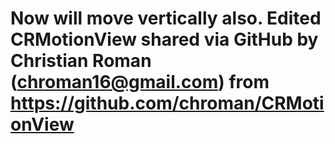 # Now will move vertically also. Edited CRMotionView shared via GitHub by Christian Roman (chroman16@gmail.com) from https://github.com/chroman/CRMotionView
